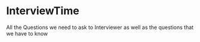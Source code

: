 # InterviewTime
All the Questions we need to ask to Interviewer as well as the questions that we have to know

